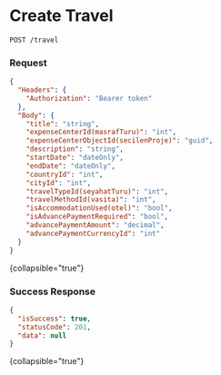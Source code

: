 # Create Travel

```HTTP
POST /travel
```

### Request

```json
{
  "Headers": {
    "Authorization": "Bearer token"
  }, 
  "Body": {
    "title": "string",
    "expenseCenterId(masrafTuru)": "int",
    "expenseCenterObjectId(secilenProje)": "guid",
    "description": "string",
    "startDate": "dateOnly",
    "endDate": "dateOnly",
    "countryId": "int",
    "cityId": "int",
    "travelTypeId(seyahatTuru)": "int",
    "travelMethodId(vasita)": "int",
    "isAccommodationUsed(otel)": "bool",
    "isAdvancePaymentRequired": "bool",
    "advancePaymentAmount": "decimal",
    "advancePaymentCurrencyId": "int" 
  }
}
```
{collapsible="true"}

### Success Response

```json
{
  "isSuccess": true,
  "statusCode": 201,
  "data": null
}
```
{collapsible="true"}
